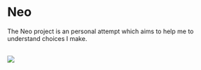 # Neo
The Neo project is an personal attempt which aims to help me to understand choices I make.


<br/> ![](https://github.com/MohammadrezaTaghipour/Neo/workflows/CI%20WorkFlow/badge.svg)
